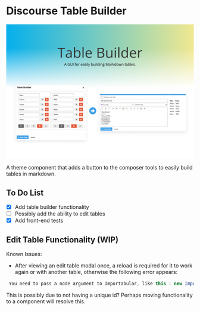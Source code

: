 # Discourse Table Builder

![cover](.github/images/cover.png)

A theme component that adds a button to the composer tools to easily build tables in markdown.

## To Do List

- [X] Add table builder functionality
- [ ] Possibly add the ability to edit tables
- [X] Add front-end tests

## Edit Table Functionality (WIP)

Known Issues:

- After viewing an edit table modal once, a reload is required for it to work again or with another table, otherwise the following error appears:
  
```js
 You need to pass a node argument to Importabular, like this : new Importabular({node: document.body})
```

This is possibly due to not having a unique id? Perhaps moving functionality to a component will resolve this.
